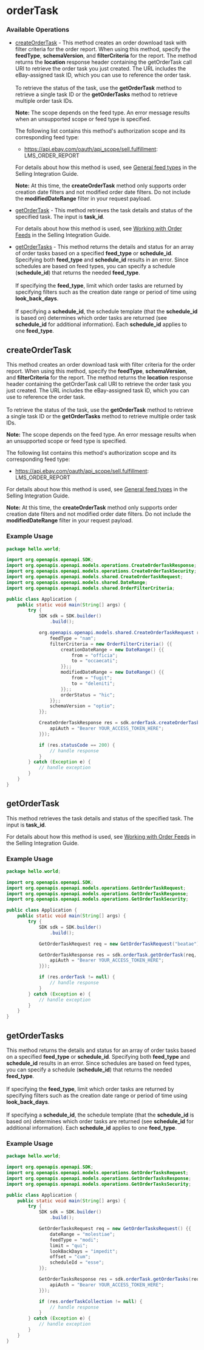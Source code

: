 # orderTask

### Available Operations

* [createOrderTask](#createordertask) - This method creates an order download task with filter criteria for the order report. When using this method, specify the <b> feedType</b>, <b> schemaVersion</b>, and <b> filterCriteria</b> for the report. The method returns the <b> location</b> response header containing the getOrderTask call URI to retrieve the order task you just created. The URL includes the eBay-assigned task ID, which you can use to reference the order task. <br /><br />To retrieve the status of the task, use the <b> getOrderTask</b> method to retrieve a single task ID or the <b>getOrderTasks</b> method to retrieve multiple order task IDs.<p> <span class="tablenote"><strong>Note:</strong> The scope depends on the feed type. An error message results when an unsupported scope or feed type is specified.</span></p><p>The following list contains this method's authorization scope and its corresponding feed type:<ul><li>https://api.ebay.com/oauth/api_scope/sell.fulfillment: LMS_ORDER_REPORT</li></ul> </p><p>For details about how this method is used, see <a href="/api-docs/sell/static/feed/general-feed-tasks.html">General feed types</a> in the Selling Integration Guide. <p> <span class="tablenote"><strong>Note:</strong> At this time, the <strong>createOrderTask</strong> method only supports order creation date filters and not modified order date filters. Do not include the <strong>modifiedDateRange</strong> filter in your request payload.</span></p>
* [getOrderTask](#getordertask) - This method retrieves the task details and status of the specified task. The input is <strong>task_id</strong>. <p>For details about how this method is used, see <a href="/api-docs/sell/static/orders/generating-and-retrieving-order-reports.html">Working with Order Feeds</a> in the Selling Integration Guide.  </p>
* [getOrderTasks](#getordertasks) - This method returns the details and status for an array of order tasks based on a specified <strong>feed_type</strong> or <strong>schedule_id</strong>. Specifying both <strong>feed_type</strong> and <strong>schedule_id</strong> results in an error. Since schedules are based on feed types, you can specify a schedule (<strong>schedule_id</strong>) that returns the needed <strong>feed_type</strong>.<br /><br />If specifying the <strong>feed_type</strong>, limit which order tasks are returned by specifying filters such as the creation date range or period of time using <strong>look_back_days</strong>. <br /><br />If specifying a <strong>schedule_id</strong>, the schedule template (that the <strong>schedule_id</strong> is based on) determines which order tasks are returned (see <strong>schedule_id</strong> for additional information). Each <strong>schedule_id</strong> applies to one <strong>feed_type</strong>.

## createOrderTask

This method creates an order download task with filter criteria for the order report. When using this method, specify the <b> feedType</b>, <b> schemaVersion</b>, and <b> filterCriteria</b> for the report. The method returns the <b> location</b> response header containing the getOrderTask call URI to retrieve the order task you just created. The URL includes the eBay-assigned task ID, which you can use to reference the order task. <br /><br />To retrieve the status of the task, use the <b> getOrderTask</b> method to retrieve a single task ID or the <b>getOrderTasks</b> method to retrieve multiple order task IDs.<p> <span class="tablenote"><strong>Note:</strong> The scope depends on the feed type. An error message results when an unsupported scope or feed type is specified.</span></p><p>The following list contains this method's authorization scope and its corresponding feed type:<ul><li>https://api.ebay.com/oauth/api_scope/sell.fulfillment: LMS_ORDER_REPORT</li></ul> </p><p>For details about how this method is used, see <a href="/api-docs/sell/static/feed/general-feed-tasks.html">General feed types</a> in the Selling Integration Guide. <p> <span class="tablenote"><strong>Note:</strong> At this time, the <strong>createOrderTask</strong> method only supports order creation date filters and not modified order date filters. Do not include the <strong>modifiedDateRange</strong> filter in your request payload.</span></p>

### Example Usage

```java
package hello.world;

import org.openapis.openapi.SDK;
import org.openapis.openapi.models.operations.CreateOrderTaskResponse;
import org.openapis.openapi.models.operations.CreateOrderTaskSecurity;
import org.openapis.openapi.models.shared.CreateOrderTaskRequest;
import org.openapis.openapi.models.shared.DateRange;
import org.openapis.openapi.models.shared.OrderFilterCriteria;

public class Application {
    public static void main(String[] args) {
        try {
            SDK sdk = SDK.builder()
                .build();

            org.openapis.openapi.models.shared.CreateOrderTaskRequest req = new CreateOrderTaskRequest() {{
                feedType = "nam";
                filterCriteria = new OrderFilterCriteria() {{
                    creationDateRange = new DateRange() {{
                        from = "officia";
                        to = "occaecati";
                    }};;
                    modifiedDateRange = new DateRange() {{
                        from = "fugit";
                        to = "deleniti";
                    }};;
                    orderStatus = "hic";
                }};;
                schemaVersion = "optio";
            }};            

            CreateOrderTaskResponse res = sdk.orderTask.createOrderTask(req, new CreateOrderTaskSecurity("totam") {{
                apiAuth = "Bearer YOUR_ACCESS_TOKEN_HERE";
            }});

            if (res.statusCode == 200) {
                // handle response
            }
        } catch (Exception e) {
            // handle exception
        }
    }
}
```

## getOrderTask

This method retrieves the task details and status of the specified task. The input is <strong>task_id</strong>. <p>For details about how this method is used, see <a href="/api-docs/sell/static/orders/generating-and-retrieving-order-reports.html">Working with Order Feeds</a> in the Selling Integration Guide.  </p>

### Example Usage

```java
package hello.world;

import org.openapis.openapi.SDK;
import org.openapis.openapi.models.operations.GetOrderTaskRequest;
import org.openapis.openapi.models.operations.GetOrderTaskResponse;
import org.openapis.openapi.models.operations.GetOrderTaskSecurity;

public class Application {
    public static void main(String[] args) {
        try {
            SDK sdk = SDK.builder()
                .build();

            GetOrderTaskRequest req = new GetOrderTaskRequest("beatae");            

            GetOrderTaskResponse res = sdk.orderTask.getOrderTask(req, new GetOrderTaskSecurity("commodi") {{
                apiAuth = "Bearer YOUR_ACCESS_TOKEN_HERE";
            }});

            if (res.orderTask != null) {
                // handle response
            }
        } catch (Exception e) {
            // handle exception
        }
    }
}
```

## getOrderTasks

This method returns the details and status for an array of order tasks based on a specified <strong>feed_type</strong> or <strong>schedule_id</strong>. Specifying both <strong>feed_type</strong> and <strong>schedule_id</strong> results in an error. Since schedules are based on feed types, you can specify a schedule (<strong>schedule_id</strong>) that returns the needed <strong>feed_type</strong>.<br /><br />If specifying the <strong>feed_type</strong>, limit which order tasks are returned by specifying filters such as the creation date range or period of time using <strong>look_back_days</strong>. <br /><br />If specifying a <strong>schedule_id</strong>, the schedule template (that the <strong>schedule_id</strong> is based on) determines which order tasks are returned (see <strong>schedule_id</strong> for additional information). Each <strong>schedule_id</strong> applies to one <strong>feed_type</strong>.

### Example Usage

```java
package hello.world;

import org.openapis.openapi.SDK;
import org.openapis.openapi.models.operations.GetOrderTasksRequest;
import org.openapis.openapi.models.operations.GetOrderTasksResponse;
import org.openapis.openapi.models.operations.GetOrderTasksSecurity;

public class Application {
    public static void main(String[] args) {
        try {
            SDK sdk = SDK.builder()
                .build();

            GetOrderTasksRequest req = new GetOrderTasksRequest() {{
                dateRange = "molestiae";
                feedType = "modi";
                limit = "qui";
                lookBackDays = "impedit";
                offset = "cum";
                scheduleId = "esse";
            }};            

            GetOrderTasksResponse res = sdk.orderTask.getOrderTasks(req, new GetOrderTasksSecurity("ipsum") {{
                apiAuth = "Bearer YOUR_ACCESS_TOKEN_HERE";
            }});

            if (res.orderTaskCollection != null) {
                // handle response
            }
        } catch (Exception e) {
            // handle exception
        }
    }
}
```

